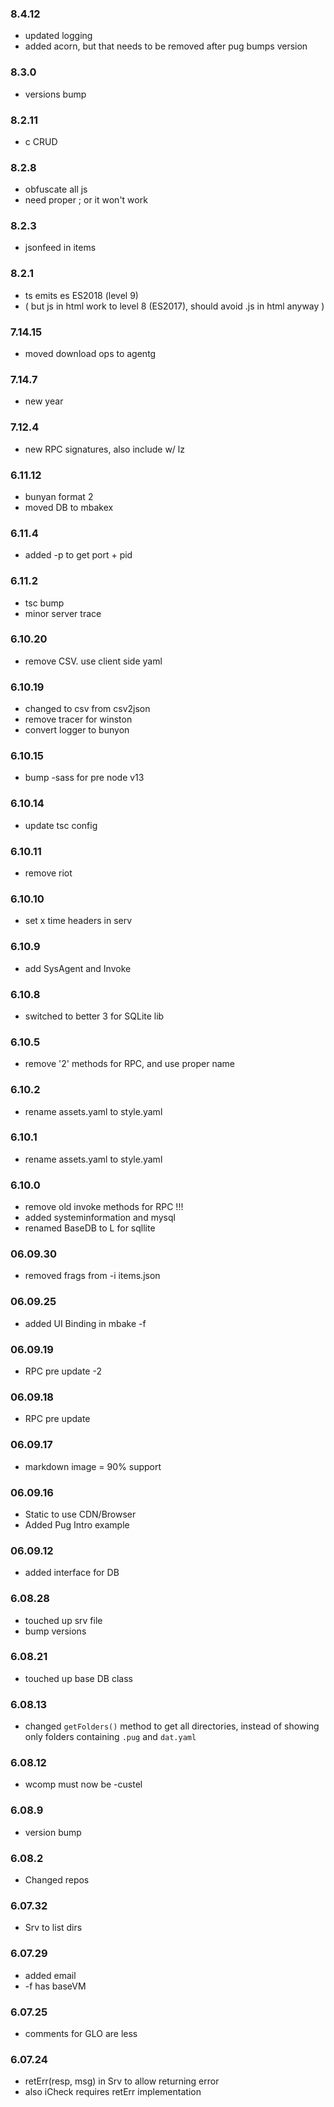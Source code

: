 
### 8.4.12
- updated logging
- added acorn, but that needs to be removed after pug bumps version

### 8.3.0
- versions bump

### 8.2.11
- c CRUD


### 8.2.8
- obfuscate all js
- need proper ; or it won't work

### 8.2.3
- jsonfeed in items

### 8.2.1
- ts emits es ES2018 (level 9)
- ( but js in html work to level 8 (ES2017), should avoid .js in html anyway )

### 7.14.15
- moved download ops to agentg

### 7.14.7
- new year

### 7.12.4
- new RPC signatures, also include w/ lz

### 6.11.12
- bunyan format 2
- moved DB to mbakex

### 6.11.4
- added -p to get port + pid

### 6.11.2
- tsc bump
- minor server trace

### 6.10.20
- remove CSV. use client side yaml

### 6.10.19
- changed to csv from csv2json
- remove tracer for winston
- convert logger to bunyon

### 6.10.15
- bump -sass for pre node v13

### 6.10.14
- update tsc config

### 6.10.11
- remove riot

### 6.10.10
- set x time headers in serv

### 6.10.9
- add SysAgent and Invoke

### 6.10.8
- switched to better 3 for SQLite lib

### 6.10.5
- remove '2' methods for RPC, and use proper name

### 6.10.2
- rename assets.yaml to style.yaml

### 6.10.1
- rename assets.yaml to style.yaml

### 6.10.0
- remove old invoke methods for RPC !!!
- added systeminformation and mysql
- renamed BaseDB to L for sqllite

### 06.09.30
- removed frags from -i items.json

### 06.09.25
- added UI Binding in mbake -f

### 06.09.19
- RPC pre update -2

### 06.09.18
- RPC pre update

### 06.09.17
- markdown image = 90% support

### 06.09.16
- Static to use CDN/Browser
- Added Pug Intro example

### 06.09.12
- added interface for DB

### 6.08.28
- touched up srv file
- bump versions

### 6.08.21
- touched up base DB class

### 6.08.13
- changed `getFolders()` method to get all directories, instead of showing only folders containing `.pug` and `dat.yaml`

### 6.08.12
- wcomp must now be -custel

### 6.08.9
- version bump

### 6.08.2
- Changed repos

### 6.07.32
- Srv to list dirs

### 6.07.29
- added email
- -f has baseVM

### 6.07.25
- comments for GLO are less

### 6.07.24
-  retErr(resp, msg) in Srv to allow returning error
- also iCheck requires retErr implementation
